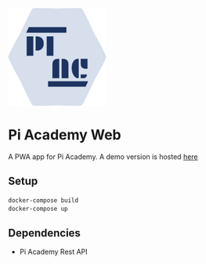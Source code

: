 <img src="./src/assets/icons/pi-academy.svg" width="200" height="200">

# Pi Academy Web
A PWA app for Pi Academy. A demo version is hosted [here](https://aswasif007.github.io/pi-academy-web/#/)

## Setup
```bash
docker-compose build
docker-compose up
```

## Dependencies
- Pi Academy Rest API
